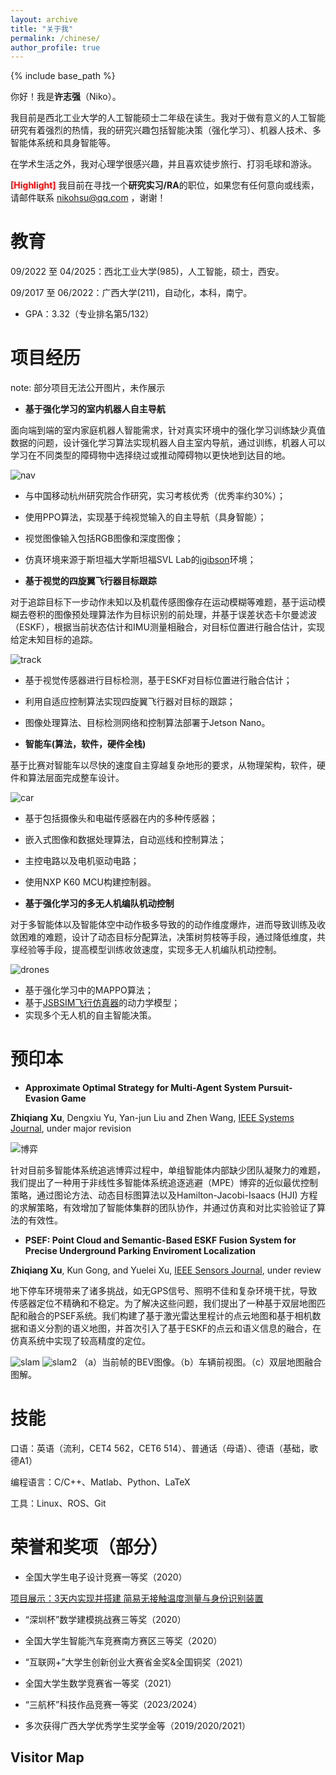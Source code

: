 ```yaml
---
layout: archive
title: "关于我"
permalink: /chinese/
author_profile: true
---
```


{% include base_path %}

你好！我是**许志强**（Niko）。

我目前是西北工业大学的人工智能硕士二年级在读生。我对于做有意义的人工智能研究有着强烈的热情，我的研究兴趣包括智能决策（强化学习）、机器人技术、多智能体系统和具身智能等。

在学术生活之外，我对心理学很感兴趣，并且喜欢徒步旅行、打羽毛球和游泳。

<span style="color:red"><b>[Highlight]</b></span> 我目前在寻找一个**研究实习/RA**的职位，如果您有任何意向或线索，请邮件联系 nikohsu@qq.com ，谢谢！

教育
======
09/2022 至 04/2025：西北工业大学(985)，人工智能，硕士，西安。

09/2017 至 06/2022：广西大学(211)，自动化，本科，南宁。

- GPA：3.32（专业排名第5/132）

项目经历
======
note: 部分项目无法公开图片，未作展示

- **基于强化学习的室内机器人自主导航**

面向端到端的室内家庭机器人智能需求，针对真实环境中的强化学习训练缺少真值数据的问题，设计强化学习算法实现机器人自主室内导航，通过训练，机器人可以学习在不同类型的障碍物中选择绕过或推动障碍物以更快地到达目的地。

![nav](/Niko.github.io/images/PJ_navigation.gif)

- 与中国移动杭州研究院合作研究，实习考核优秀（优秀率约30%）；
- 使用PPO算法，实现基于纯视觉输入的自主导航（具身智能）；
- 视觉图像输入包括RGB图像和深度图像；
- 仿真环境来源于斯坦福大学斯坦福SVL Lab的[igibson](https://svl.stanford.edu/igibson/)环境；


- **基于视觉的四旋翼飞行器目标跟踪**

对于追踪目标下一步动作未知以及机载传感图像存在运动模糊等难题，基于运动模糊去卷积的图像预处理算法作为目标识别的前处理，并基于误差状态卡尔曼滤波（ESKF），根据当前状态估计和IMU测量相融合，对目标位置进行融合估计，实现给定未知目标的追踪。

![track](/Niko.github.io/images/PJ_uavtrack.gif)

- 基于视觉传感器进行目标检测，基于ESKF对目标位置进行融合估计；
- 利用自适应控制算法实现四旋翼飞行器对目标的跟踪；
- 图像处理算法、目标检测网络和控制算法部署于Jetson Nano。

- **智能车(算法，软件，硬件全栈)**

基于比赛对智能车以尽快的速度自主穿越复杂地形的要求，从物理架构，软件，硬件和算法层面完成整车设计。

![car](/Niko.github.io/images/PJ_nxpcar.gif)

- 基于包括摄像头和电磁传感器在内的多种传感器；
- 嵌入式图像和数据处理算法，自动巡线和控制算法；
- 主控电路以及电机驱动电路；
- 使用NXP K60 MCU构建控制器。

- **基于强化学习的多无人机编队机动控制**

对于多智能体以及智能体空中动作极多导致的的动作维度爆炸，进而导致训练及收敛困难的难题，设计了动态目标分配算法，决策树剪枝等手段，通过降低维度，共享经验等手段，提高模型训练收敛速度，实现多无人机编队机动控制。

![drones](/Niko.github.io/images/PJ_UAV2v2.gif)

- 基于强化学习中的MAPPO算法；
- 基于[JSBSIM飞行仿真器](https://jsbsim.sourceforge.net/)的动力学模型；
- 实现多个无人机的自主智能决策。

预印本
======
- **Approximate Optimal Strategy for Multi-Agent System Pursuit-Evasion Game**

**Zhiqiang Xu**, Dengxiu Yu, Yan-jun Liu and Zhen Wang, [IEEE Systems Journal](https://ieeexplore.ieee.org/xpl/RecentIssue.jsp?punumber=4267003), under major revision

![博弈](/Niko.github.io/images/PA_PE-game.png)

针对目前多智能体系统追逃博弈过程中，单组智能体内部缺少团队凝聚力的难题，我们提出了一种用于非线性多智能体系统追逐逃避（MPE）博弈的近似最优控制策略，通过图论方法、动态目标图算法以及Hamilton-Jacobi-Isaacs (HJI) 方程的求解策略，有效增加了智能体集群的团队协作，并通过仿真和对比实验验证了算法的有效性。


- **PSEF: Point Cloud and Semantic-Based ESKF Fusion System for Precise Underground Parking Enviroment Localization**

**Zhiqiang Xu**, Kun Gong, and Yuelei Xu, [IEEE Sensors Journal](https://ieeexplore.ieee.org/xpl/RecentIssue.jsp?punumber=7361), under review

地下停车环境带来了诸多挑战，如无GPS信号、照明不佳和复杂环境干扰，导致传感器定位不精确和不稳定。为了解决这些问题，我们提出了一种基于双层地图匹配和融合的PSEF系统。我们构建了基于激光雷达里程计的点云地图和基于相机数据和语义分割的语义地图，并首次引入了基于ESKF的点云和语义信息的融合，在仿真系统中实现了较高精度的定位。

![slam](/Niko.github.io/images/slam.png)  ![slam2](/Niko.github.io/images/slam2.jpg)
（a）当前帧的BEV图像。（b）车辆前视图。（c）双层地图融合图解。


技能
======
口语：英语（流利，CET4 562，CET6 514）、普通话（母语）、德语（基础，歌德A1）

编程语言：C/C++、Matlab、Python、LaTeX

工具：Linux、ROS、Git

荣誉和奖项（部分）
======
- 全国大学生电子设计竞赛一等奖（2020）

[项目展示：3天内实现并搭建 简易无接触温度测量与身份识别装置](https://www.bilibili.com/video/BV1ZK4y177U2)

- “深圳杯”数学建模挑战赛三等奖（2020）

- 全国大学生智能汽车竞赛南方赛区三等奖（2020）

- “互联网+”大学生创新创业大赛省金奖&全国铜奖（2021）

- 全国大学生数学竞赛省一等奖（2021）

- “三航杯”科技作品竞赛一等奖（2023/2024）

- 多次获得广西大学优秀学生奖学金等（2019/2020/2021）

Visitor Map
------

<script type="text/javascript" src="//rf.revolvermaps.com/0/0/6.js?i=54e0ojatafc&amp;m=7&amp;c=e63100&amp;cr1=ffffff&amp;f=arial&amp;l=0&amp;bv=90&amp;lx=-420&amp;ly=420&amp;hi=20&amp;he=7&amp;hc=a8ddff&amp;rs=80" async="async"></script>
